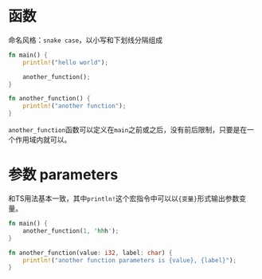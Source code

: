 # 函数

命名风格：`snake case`，以小写和下划线分隔组成

```rs
fn main() {
    println!("hello world");

    another_function();
}

fn another_function() {
    println!("another function");
}
```

`another_function`函数可以定义在`main`之前或之后，没有前后限制，只要是在一个作用域内就可以。

# 参数 parameters

和TS用法基本一致，其中`println!`这个宏指令中可以以`{变量}`形式输出参数变量。

```rs
fn main() {
    another_function(1, 'hhh');
}

fn another_function(value: i32, label: char) {
    println!("another function parameters is {value}, {label}");
}
```

